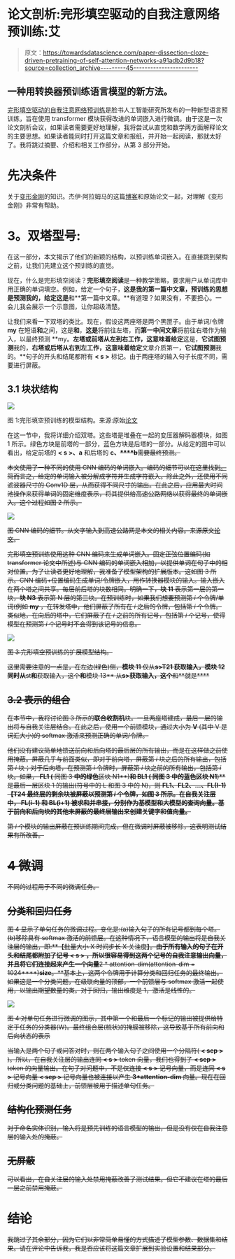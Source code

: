 # 论文剖析:完形填空驱动的自我注意网络预训练:艾

> 原文：<https://towardsdatascience.com/paper-dissection-cloze-driven-pretraining-of-self-attention-networks-a91adb2d9b18?source=collection_archive---------45----------------------->

## 一种用转换器预训练语言模型的新方法。

[完形填空驱动的自我注意网络预训练](https://arxiv.org/pdf/1903.07785.pdf)是脸书人工智能研究所发布的一种新型语言预训练，旨在使用 transformer 模块获得改进的单词嵌入进行微调。由于这是一次论文剖析会议，如果读者需要更好地理解，我将尝试从直觉和数学两方面解释论文的主要思想。如果读者能同时打开这篇文章和报纸，并开始一起阅读，那就太好了。我将跳过摘要、介绍和相关工作部分，从第 3 部分开始。

# 先决条件

关于[变形金刚](https://arxiv.org/pdf/1706.03762.pdf)的知识。杰伊·阿拉姆马的这篇[博客](http://jalammar.github.io/illustrated-transformer/)和原始论文一起，对理解《变形金刚》非常有帮助。

# **3。双塔型号:**

在这一部分，本文揭示了他们的新颖的结构，以预训练单词嵌入。在直接跳到架构之前，让我们先建立这个预训练的直觉。

现在，什么是完形填空阅读？**完形填空阅读**是一种教学策略，要求用户从单词库中用正确的单词填空。例如，给定一个句子，**这是我的第一篇中文章，**预训练的思想是预测**我的，**给定**这是**和**第一篇中文章。**有道理？如果没有，不要担心。一会儿我会展示一个示意图，让你超级清楚。

让我们来看一下双塔的类比。现在，假设这两座塔是两个黑匣子。由于单词/令牌 **my** 在短语**和**之间，这是**和**，**这是**将前往左塔，而**第一中间文章**将前往右塔作为输入，以最终预测 **my。**左塔或前塔从左到右工作，这意味着给定**这是，**它试图预测**我的，**右塔或后塔从右到左工作，这意味着给定**文章介质第一，**它试图预测**我的。**句子的开头和结尾都附有 **< s >** 标记。由于两座塔的输入句子长度不同，需要进行屏蔽。

## 3.1 块状结构

![](img/aad1fca85a6a53b9e307de39e95052c7.png)

图 1:完形填空预训练的模型结构。来源:原始[论文](https://arxiv.org/pdf/1903.07785.pdf)

在这一节中，我将详细介绍双塔。这些塔是堆叠在一起的变压器解码器模块，如图 1 所示。绿色方块是前塔的一部分，蓝色方块是后塔的一部分。从给定的图中可以看出，给定前塔的 **< s >、a** 和后塔的 **c、<s>****b**需要最终预测。

本文使用了一种不同的使用 CNN 编码的单词嵌入。编码的细节可以在这里找到[。](https://arxiv.org/pdf/1508.06615.pdf)简而言之，给定的单词输入被分解成字符并生成字符嵌入。除此之外，还使用不同滤波器尺寸的 Conv1D 层，从而获得不同尺寸的输出。在此之后，应用最大时间池操作来获得单词的固定维度表示，将其提供给高速公路网络以获得最终的单词嵌入。这个过程如图 2 所示。

![](img/f4a015cd676015692f1eebc6c81673b7.png)

图 CNN 编码的细节。从文字输入到高速公路网是本文的相关内容。来源原文[论文](https://arxiv.org/pdf/1508.06615.pdf)。

完形填空预训练使用这种 CNN 编码来生成单词嵌入。固定正弦位置编码(如 transformer 论文中所述)与 CNN 编码的单词嵌入相加，以提供单词在句子中的相对位置。为了让读者更好地理解，我准备了模型架构的扩展版本。这如图 3 所示。CNN 编码+位置编码生成单词/令牌嵌入，用作转换器模块的输入。输入嵌入在两个塔之间共享。每层前后塔的块数相同。明确一下，**块 11** 表示第一层的第一块，**块 N3** 表示第 N 层的第三块。在预训练时，如果我们想要预测第 *i* 个令牌/单词(例如 **my** ，在转发塔中，他们屏蔽了所有在 *i* 之后的令牌，包括第 *i* 个令牌。类似地，在向后的塔中，它们屏蔽了在 *i* 之前的所有记号，包括第 *i* 个记号，使得模型在预测第 *i* 个记号时不会得到该记号的信息。

![](img/372fc89219e395e636a19b00ebf43c15.png)

图 3:完形填空预训练的扩展模型结构。

这里需要注意的一点是，在左边(绿色)侧，**模块 11** 仅从**s>T21 获取输入，**模块 12** 同时从**s<s>t**和**获取输入，这个**和**模块 13** 从**s>获取输入，这个**和**就是****

## 3.2 表示的组合

在本节中，我将讨论图 3 所示的**联合收割机**块。一旦两座塔建成，最后一层的输出将与自我关注层结合。在此之后，使用一个前馈模块，通过大小为 **V** (其中 V 是词汇大小)的 softmax 激活来预测正确的单词/令牌。

他们没有建议简单地馈送前向和后向塔的最后层的所有输出，而是在这样做之前使用掩蔽。屏蔽几乎与前面类似，即对于前向塔，屏蔽第 *i* 块之后的所有输出，包括第 *i* 块；对于后向塔，在预测第 *i* 令牌时，屏蔽第 *i* 块之前的所有输出，包括第 *i* 块。如果， **FL1 (** 同图 3 **中的绿色**区块 N1**)**和 **BL1 (** 同图 3 **中的蓝色**区块 N1**)**是最后一层区块 1 的输出(符号中的 L 和图 3 中的 N)，则 **FL1、FL2、…、FL(I-1)【T24 最终层的剩余块被屏蔽以预测第 *i* 个令牌，如图 3 所示。在自我关注层中， **FL(i-1)** 和 **BL(i+1)** 被求和并串接，分别作为基模型和大模型的查询向量。基于前向和后向块的其他未屏蔽的最终层输出来创建关键字和值向量。**

第 *i* 个模块的输出屏蔽在预训练期间完成，但在微调时屏蔽被移除，这表明测试结果有所改善。

# 4 微调

不同的过程用于不同的微调任务。

## 分类和回归任务

图 4 显示了单句任务的微调过程。变化是:(a)输入句子的所有记号都到每个塔。(b)移除具有 softmax 激活的前馈层。在这种情况下，语言模型的输出将是自我关注层的输出，即:**【批量大小 X 时间步长 X 关注度】。**由于所有输入的句子在开头和结尾都附加了记号 **< s >** ，所以很容易得到这两个记号的自我注意输出向量，并且将它们连接起来产生一个向量**2 * attention-dim(attention-dim = 1024****)**size**。**基本上，这两个令牌用于计算分类和回归任务的最终输出。如果这是一个分类问题，在级联向量的顶部，一个前馈层与 softmax 激活一起使用，以输出期望数量的类。对于回归，输出维度是 1，激活是线性的。

![](img/be975767f88c82413ea4b2729aa9ae50.png)

图 4:对单句任务进行微调的图示，其中第一个和最后一个标记的输出被提供给特定于任务的分类器(W)。最终组合层(梳状)的掩膜被移除，这导致基于所有前向和后向状态的表示

当输入是两个句子或问答对时，则在两个输入句子之间使用一个分隔符( **< sep >** )。所以，在自我关注层的输出连同 **< s >** token 向量，我们也得到了 **< sep >** token 的向量输出。在句子对问题中，不是仅连接 **< s >** 记号向量，而是连同 **< s >** 记号向量 **< sep >** 记号向量也被连接以产生 **3*attention-dim** 向量。现在在回归或分类问题的基础上，前馈层被用于描述单句任务。

## 结构化预测任务

对于命名实体识别，输入将是预先训练的语言模型的输出，但是没有仅在自我注意层的输入处的掩蔽。

## 无屏蔽

可以看出，在自关注层的输入处禁用掩蔽改善了测试结果。但它不建议在塔的最后一层之前禁用掩蔽。

# 结论

我跳过了其余部分，因为它们以非常简单易懂的方式描述了模型参数、数据集和结果。请在评论中告诉我，我是否应该将这篇文章扩展到实验设置和结果部分。